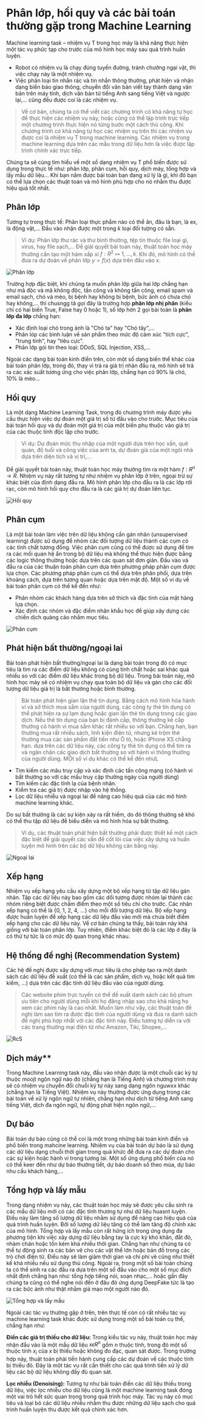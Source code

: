 # Phân lớp, hồi quy và các bài toán thường gặp trong Machine Learning

Machine learning task – nhiệm vụ T trong học máy là khả năng thực hiện một tác vụ phức tạp cho trước của mô hình học máy sau quá trình huấn luyện. 
- Robot có nhiệm vụ là chạy đúng tuyến đường, tránh chướng ngại vật, thì việc chạy này là một nhiệm vụ. 
- Việc phân loại tin nhắn rác và tin nhắn thông thường, phát hiện và nhận dạng biển báo giao thông, chuyển đổi văn bản viết tay thành dạng văn bản trên máy tính, dịch văn bản từ tiếng Anh sang tiếng Việt và ngược lại,… cũng đều được coi là các nhiệm vụ. 
> Về cơ bản, chúng ta có thể viết các chương trình có khả năng tự học để thực hiện các nhiệm vụ này, hoặc cũng có thể lập trình trực tiếp một chương trình thực hiện nó từng bước một cách thủ công. Khi chương trình có khả năng tự học các nhiệm vụ trên thì các nhiệm vụ được coi là nhiệm vụ T trong machine learning. Các nhiệm vụ trong machine learning dựa trên các mẫu trong dữ liệu hơn là việc được lập trình chính xác trực tiếp.

Chúng ta sẽ cùng tìm hiểu về một số dạng nhiệm vụ T phổ biến được sử dụng trong thực tế như: phân lớp, phân cụm, hồi quy, dịch máy, tổng hợp và lấy mẫu dữ liệu… Khi bạn nắm được bài toán bạn đang xử lý là gì, khi đó bạn có thể lựa chọn các thuật toán và mô hình phù hợp cho nó nhằm thu được hiệu quả tốt nhất.

## **Phân lớp**

Tương tự trong thực tế: Phân loại thực phẩm nào có thể ăn, đâu là bạn, là ex, là động vật,... Đầu vào nhận được một trong $k$ loại đối tượng có sẵn. 
> Ví dụ: Phân lớp thư rác và thư bình thường, tệp tin thuộc file loại gì, virus, hay file sạch,... 
Để giải quyết bài toán này, thuật toán học máy thường cần tạo một hàm xấp xỉ $f: R^2 \mapsto 1, ... , k$. Khi đó, mô hình có thể đưa ra dự đoán về phân lớp $y = f(x)$ dựa trên đầu vào $x$.

![Phân lớp](https://tek4.vn/public_files/1cfe280b-d298-4ea9-b5e7-50364cb96523)

Trường hợp đặc biệt, khi chúng ta muốn phân lớp giữa hai lớp chẳng hạn như mã độc và mã không độc, tấn công và không tấn công, email spam và email sạch, chó và mèo, bị bệnh hay không bị bệnh, bức ảnh có chưa chó hay không,... thì chusngg tâ gọi đây là trường hợp **phân lớp nhị phân** (kiểu chỉ có hai biến True, False hay 0 hoặc 1), số lớp hơn 2 gọi bài toán là **phân lớp đa lớp** chẳng hạn:
- Xác định loại chó trong ảnh là "Chó ta" hay "Chó tây",...
- Phân lóp các bình luận về sản phẩm theo mức độ cảm xúc "tích cực", "trung tính", hay "tiêu cực".
- Phân lớp gói tin theo loại: DDoS, SQL Injection, XSS,...

Ngoài các dạng bài toán kinh điển trên, còn một số dạng biến thể khác của bài toán phân lớp, trong đó, thay vì trả ra giá trị nhãn đầu ra, mô hình sẽ trả ra các xác suất tương ứng cho việc phân lớp, chẳng hạn có 90% là chó, 10% là mèo...

## **Hồi quy**

Là một dạng Machine Learning Task, trong đó chương trình máy được yêu cầu thực hiện việc dự đoán một giá trị số từ đầu vào cho trước. Mục tiêu của bài toán hồi quy và dự đoán một giá trị của một biến phụ thuộc vào giá trị của các thuộc tính độc lập cho trước.
> Ví dụ: Dự đoán mức thu nhập của một người dựa trên học vấn, quê quán, độ tuổi và công việc của anh ta, dự đoán giá của một ngôi nhà dựa trên diện tích và vị trí,...

Để giải quyết bài toán này, thuật toán học máy thường tìm ra một hàm $f: R^n \to R$. Nhiệm vụ này rất tương tự như nhiệm vụ phân lớp ở trên, ngoại trừ sự khác biệt của định dạng đầu ra. Mô hình phân lớp cho đầu ra là các lớp rời rạc, còn mô hình hồi quy cho đầu ra là các giá trị dự đoán liên tục.

![Hồi quy](https://tek4.vn/public_files/ce865659-93e9-4f9a-a9b8-3e95dac9a1bc)

## **Phân cụm**

Là một bài toán làm việc trên dữ liệu không cần gán nhãn (unsupervised learning) được sử dụng để nhóm các đối tượng dữ liệu thành các cụm có các tính chất tương đồng. Việc phân cụm cũng có thể được sử dụng để tìm ra các mối quan hệ ẩn trong bộ dữ liệu mà không thể thực hiện được bằng các logic thông thường hoặc dựa trên các quan sát đơn giản. Đầu vào và đầu ra của các thuận toán phân cụm dựa trên phương pháp phân cụm được lựa chọn. Các phương pháp phân cụm có thể dựa trên phân phối, dựa trên khoảng cách, dựa trên tương quan hoặc dựa trên mật độ. Một số ví dụ về bài toán phân cụm có thể kể đến như:
- Phân nhóm các khách hàng dựa trên sở thích và đặc tính của mặt hàng lựa chọn.
- Xác định các nhóm và đặc điểm nhân khẩu học để giúp xây dựng các chiến dịch quảng cáo nhắm mục tiêu.

![Phân cụm](https://tek4.vn/public_files/a9947b33-19e5-46e3-b9d2-423999a5380b)

## **Phát hiện bất thường/ngoại lai**

Bài toán phát hiện bất thường/ngoại lai là dạng bài toán trong đó có mục tiêu là tìm ra các điểm dữ liệu không có cùng tính chất hoặc sai khác quá nhiều so với các điểm dữ liệu khác trong bộ dữ liệu. Trong bài toán này, mô hình học máy sẽ có nhiệm vụ chạy qua toàn bộ dữ liệu và gán cho các đối tượng dữ liệu giá trị là bất thường hoặc bình thường.

> Bài toán phát hiện gian lận thẻ tín dụng. Bằng cách mô hình hóa hành vi và sở thích mua sắm của người dùng, các công ty thẻ tín dụng có thể phát hiện ra sự lạm dụng hoặc gian lận thẻ tín dụng trong các giao dịch. Nếu thẻ tín dụng của bạn bị đánh cắp, thông thường kẻ cắp thường có hành vi mua sắm khác rất nhiều so với bạn. Chẳng hạn, bạn thường mua rất nhiều sách, linh kiện điện tử, nhưng kẻ trộm thẻ thường mua các sản phẩm đắt tiền như Ô tô, hoặc iPhone XS chẳng hạn. dựa trên các dữ liệu này, các công ty thẻ tín dụng có thể tìm ra và ngăn chặn các giao dịch bất thường so với hành vi thông thường của người dùng. MỘt số ví dụ khác có thể kể đến nhưL
- Tìm kiếm các mãu truy cập và xác định các tấn công mạng (có hành vi bất thường so với các mấu truy cập thường ngày của người dùng)
- Tìm kiếm các đặc tính lạ của bệnh nhân.
- Kiểm tra các giá trị được nhập vào hệ thống.
- Lọc dữ liệu nhiễu và ngoại lai để nâng cao hiệu quả của các mô hình machine learning khác.

Do sự bất thường là các sự kiện xảy ra rất hiếm, do đó thông thường sẽ khó có thể thu tập dữ liệu để biểu diễn và mô hình hóa sự bất thường.

> Ví dụ, các thuật toán phát hiện bất thường phải được thiết kế một cách đặc biệt để giải quyết các vấn đề cốt lõi của việc xây dựng và huấn luyện mô hình trên các bộ dữ liệu không cân bằng này.

![Ngoại lai](https://tek4.vn/public_files/f35c4e3d-10cd-43aa-af5e-9adec8b4b64e)

## **Xếp hạng**
Nhiệm vụ xếp hạng yêu cầu xây dựng một bộ xếp hạng từ tập dữ liệu gán nhãn. Tập các dữ liệu này bao gồm các dối tượng được nhóm lại thành các nhóm riêng biệt được chấm điểm theo một số tiêu chí cho trước.
Các nhãn xếp hạng có thể là {0, 1, 2, 4, ...} cho mỗi đối tượng dữ liệu. Bộ xếp hạng được huấn luyện để xếp hạng các dữ liệu đầu vào mới mà chưa biết điểm xếp hạng cho các dữ liệu này. Về cơ bản chúng ta thấy, bài toán này khá giống với bài toán phân lớp. Tuy nhiên, điểm khác biệt đó là các lớp ở đây là có thứ tự tức là có mức độ quan trọng khác nhau.

## **Hệ thống đề nghị (Recommendation System)**

Các hệ đề nghị được xây dựng với mục tiêu là cho phép tạo ra một danh sách các dữ liệu đề xuất (có thể là các sản phẩm, dịch vụ, hoặc kết quả tìm kiếm, ...) dựa trên các đặc tính dữ liệu đầu vào của người dùng.

> Các website phim trực tuyến có thể đề xuất danh sách các bộ phum ưu tiên cho người dùng mỗi khi họ đăng nhập sao cho khả năng họ xem các phim này là cao nhất. Muốn làm như vậy, các thuật toán đề nghị làm sao tìm ra được đặc tính của người dùng và đưa ra danh sách đề nghị phù hợp nhất với các đặc tính này. Điều tương tự diễn ra với các trang thường mại điện tử như Amazon, Tiki, Shopee,...

![RcS](https://tek4.vn/public_files/ca3f784f-f1ac-412f-850b-15f59f8e639d)

## Dịch máy**
Trong Machine Learning task này, đầu vào nhận được là một chuỗi các ký tự thuộc moojt ngôn ngữ nào đó (chẳng hạn là Tiếng Anh) và chương trình máy sẽ có nhiệm vụ chuyển đổi chuỗi ký tự này sang dạng ngôn nguwxx khác (chẳng hạn là Tiếng Việt). Nhiệm vụ này thường được ứng dụng trong các bài toán về xử lý ngôn ngữ tự nhiên, chẳng hạn như dịch từ tiếng Anh sang tiếng Việt, dịch đa ngôn ngữ, tự động phát hiện ngôn ngữ,...

## **Dự báo**
Bài toán dự báo cũng có thể coi là một trong những bài toán kinh điển và phổ biến trong mahcine learning. Nhiệm vụ của bài toán dự báo là sử dụng các dữ liệu dạng chuỗi thời gian trong quá khức để đưa ra các dự đoán cho các sự kiện hoặc hành vi trong tương lai. Một số ứng dụng phổ biến của nó có thể keer đến như dự báo thường tiết, dự báo doanh số theo mùa, dự báo nhu cầu khách hàng,...

## **Tổng hợp và lấy mẫu**

Trong dạng nhiệm vụ này, các thuật toán học máy sẽ được yêu cầu sinh ra các mẫu dữ liệu mới có các đặc tính thương tự như dữ liệu huasnt luyện. Điều này làm tăng số lượng dữ liệu nhằm sử dụng để nâng cao hiệu quả của quá trình huấn luyện. Bởi số lượng dữ liệu tăng có thể làm tăng độ chính xác của mô hình. Tổng hợp và lấy mẫu còn rất hững ích trong ứng dụng đa phương tiện khi việc xây dựng dữ liệu bằng tay là cực kỳ khó khăn, đắt đỏ, nhàm chán hoặc tốn kém khá nhiều thời gian. Chẳng hạn như chúng ta có thể tự động sinh ra các bản vẽ cho các vật thể lớn hoặc bản đồ trong các trò chơi điện tử. Điều này sẽ làm giảm thời gian và chi phí vẽ cũng như thiết kế khá nhiều nếu sử dụng thủ công. Ngoài ra, trong một số bài toán chúng ta có thể sinh ra các đầu ra dựa trên một số đầu vào cho một số mục đích nhất định chẳng hạn như: tổng hợp tiếng nói, soạn nhạc,… hoặc gần đây chúng ta cũng có thể nghe nói đến ở đâu đó ứng dụng DeepFake tức là tạo ra các bức ảnh như thật nhằm giả mạo một người nào đó.

![Tổng hợp và lấy mẫu](https://tek4.vn/public_files/15ca08b6-ede7-4777-ba2d-3fa1476c7e7c)

Ngoài các tác vụ thường gặp ở trên, trên thực tế còn có rất nhiều tác vụ machine learning task khác được sử dụng trong một số bài toán cụ thể, chẳng hạn như:

**Điền các giá trị thiếu cho dữ liệu:** Trong kiểu tác vụ này, thuật toán học máy nhận đầu vào là một mẫu dữ liệu $x \epsilon R^n$ gồm $n$ thuộc tính, trong đó một số thuộc tính $x_{i}$ của $x$ bị thiếu hoặc không đo đạc, quan sát được. Trong trường hợp này, thuật toán phải tiến hành cung cấp các dự đoán về các thuộc tính bị thiếu đó. Đây là một tác vụ rất cần thiết cho các quá trình tiền xử lý dữ liệu các bộ dữ liệu không đầy đủ quan sát.

**Lọc nhiễu (Denoising):** Tương tự như bài toán điền các dữ liệu thiếu trong dữ liệu, việc lọc nhiễu cho dữ liệu cũng là một machine learning task đóng một vai trò hết sức quan trọng trong quá trình học máy. Tác vụ này có mục tiêu và loại bỏ các dữ liệu nhiễu nhằm thu được những dữ liệu sạch cho quá trình huấn luyện thu được kết quả chính xác hơn.

